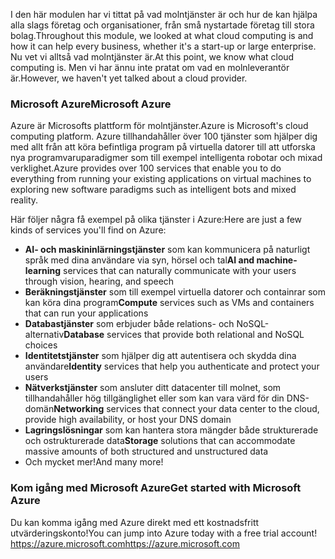 <span data-ttu-id="d933e-101">I den här modulen har vi tittat på vad molntjänster är och hur de kan hjälpa alla slags företag och organisationer, från små nystartade företag till stora bolag.</span><span class="sxs-lookup"><span data-stu-id="d933e-101">Throughout this module, we looked at what cloud computing is and how it can help every business, whether it's a start-up or large enterprise.</span></span> <span data-ttu-id="d933e-102">Nu vet vi alltså vad molntjänster är.</span><span class="sxs-lookup"><span data-stu-id="d933e-102">At this point, we know what cloud computing is.</span></span> <span data-ttu-id="d933e-103">Men vi har ännu inte pratat om vad en molnleverantör är.</span><span class="sxs-lookup"><span data-stu-id="d933e-103">However, we haven't yet talked about a cloud provider.</span></span>

### <a name="microsoft-azure"></a><span data-ttu-id="d933e-104">Microsoft Azure</span><span class="sxs-lookup"><span data-stu-id="d933e-104">Microsoft Azure</span></span>

<span data-ttu-id="d933e-105">Azure är Microsofts plattform för molntjänster.</span><span class="sxs-lookup"><span data-stu-id="d933e-105">Azure is Microsoft's cloud computing platform.</span></span> <span data-ttu-id="d933e-106">Azure tillhandahåller över 100 tjänster som hjälper dig med allt från att köra befintliga program på virtuella datorer till att utforska nya programvaruparadigmer som till exempel intelligenta robotar och mixad verklighet.</span><span class="sxs-lookup"><span data-stu-id="d933e-106">Azure provides over 100 services that enable you to do everything from running your existing applications on virtual machines to exploring new software paradigms such as intelligent bots and mixed reality.</span></span>

<span data-ttu-id="d933e-107">Här följer några få exempel på olika tjänster i Azure:</span><span class="sxs-lookup"><span data-stu-id="d933e-107">Here are just a few kinds of services you'll find on Azure:</span></span>

- <span data-ttu-id="d933e-108">**AI- och maskininlärningstjänster** som kan kommunicera på naturligt språk med dina användare via syn, hörsel och tal</span><span class="sxs-lookup"><span data-stu-id="d933e-108">**AI and machine-learning** services that can naturally communicate with your users through vision, hearing, and speech</span></span>
- <span data-ttu-id="d933e-109">**Beräkningstjänster** som till exempel virtuella datorer och containrar som kan köra dina program</span><span class="sxs-lookup"><span data-stu-id="d933e-109">**Compute** services such as VMs and containers that can run your applications</span></span>
- <span data-ttu-id="d933e-110">**Databastjänster** som erbjuder både relations- och NoSQL-alternativ</span><span class="sxs-lookup"><span data-stu-id="d933e-110">**Database** services that provide both relational and NoSQL choices</span></span>
- <span data-ttu-id="d933e-111">**Identitetstjänster** som hjälper dig att autentisera och skydda dina användare</span><span class="sxs-lookup"><span data-stu-id="d933e-111">**Identity** services that help you authenticate and protect your users</span></span>
- <span data-ttu-id="d933e-112">**Nätverkstjänster** som ansluter ditt datacenter till molnet, som tillhandahåller hög tillgänglighet eller som kan vara värd för din DNS-domän</span><span class="sxs-lookup"><span data-stu-id="d933e-112">**Networking** services that connect your data center to the cloud, provide high availability, or host your DNS domain</span></span>
- <span data-ttu-id="d933e-113">**Lagringslösningar** som kan hantera stora mängder både strukturerade och ostrukturerade data</span><span class="sxs-lookup"><span data-stu-id="d933e-113">**Storage** solutions that can accommodate massive amounts of both structured and unstructured data</span></span>
- <span data-ttu-id="d933e-114">Och mycket mer!</span><span class="sxs-lookup"><span data-stu-id="d933e-114">And many more!</span></span>

### <a name="get-started-with-microsoft-azure"></a><span data-ttu-id="d933e-115">Kom igång med Microsoft Azure</span><span class="sxs-lookup"><span data-stu-id="d933e-115">Get started with Microsoft Azure</span></span>

<span data-ttu-id="d933e-116">Du kan komma igång med Azure direkt med ett kostnadsfritt utvärderingskonto!</span><span class="sxs-lookup"><span data-stu-id="d933e-116">You can jump into Azure today with a free trial account!</span></span>
<span data-ttu-id="d933e-117">https://azure.microsoft.com</span><span class="sxs-lookup"><span data-stu-id="d933e-117">https://azure.microsoft.com</span></span>
